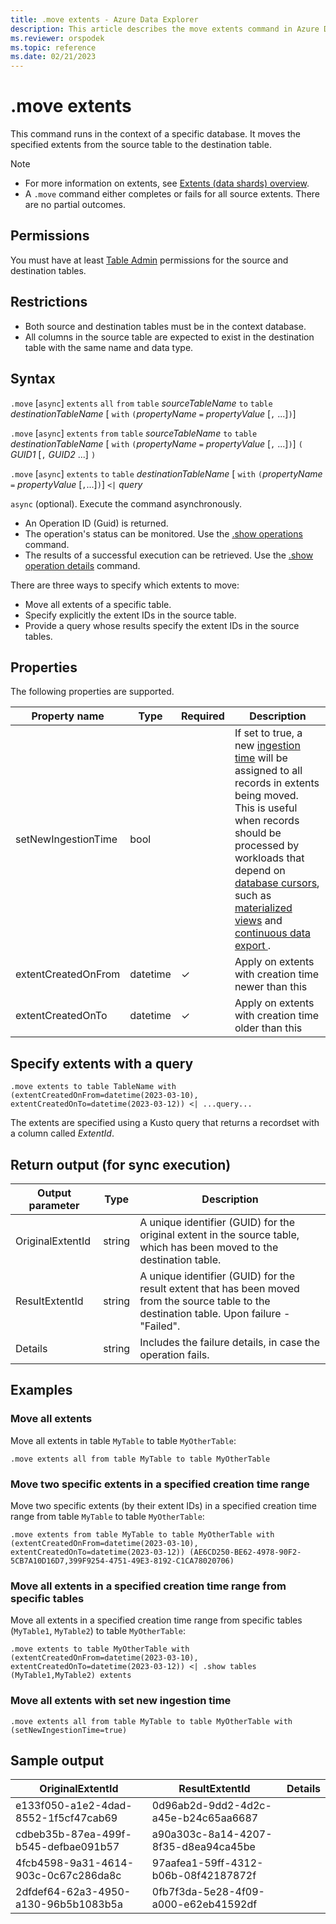 ```yaml
---
title: .move extents - Azure Data Explorer
description: This article describes the move extents command in Azure Data Explorer.
ms.reviewer: orspodek
ms.topic: reference
ms.date: 02/21/2023
---
```


# .move extents

This command runs in the context of a specific database. It moves the specified extents from the source table to the destination table.

> [!NOTE]
> * For more information on extents, see [Extents (data shards) overview](extents-overview.md).
> * A `.move` command either completes or fails for all source extents. There are no partial outcomes.

## Permissions

You must have at least [Table Admin](../management/access-control/role-based-access-control.md) permissions for the source and destination tables.

## Restrictions

* Both source and destination tables must be in the context database.
* All columns in the source table are expected to exist in the destination table with the same name and data type.

## Syntax

`.move` [`async`] `extents` `all` `from` `table` *sourceTableName* `to` `table` *destinationTableName* [ `with` `(`*propertyName* `=` *propertyValue* [`,` ...]`)`]

`.move` [`async`] `extents` `from` `table` *sourceTableName* `to` `table` *destinationTableName* [ `with` `(`*propertyName* `=` *propertyValue* [`,` ...]`)`] `(` *GUID1* [`,` *GUID2* ...] `)`

`.move` [`async`] `extents` `to` `table` *destinationTableName* [ `with` `(`*propertyName* `=` *propertyValue* [`,`...]`)`] `<|` *query*

`async` (optional). Execute the command asynchronously.
   * An Operation ID (Guid) is returned.
   * The operation's status can be monitored. Use the [.show operations](operations.md#show-operations) command.
   * The results of a successful execution can be retrieved. Use the [.show operation details](operations.md#show-operation-details) command.

There are three ways to specify which extents to move:
* Move all extents of a specific table.
* Specify explicitly the extent IDs in the source table.
* Provide a query whose results specify the extent IDs in the source tables.

## Properties

The following properties are supported. 

|Property name|Type|Required|Description |
|----------------|-------|---|---|
|setNewIngestionTime|bool||If set to true, a new [ingestion time](../query/ingestiontimefunction.md) will be assigned to all records in extents being moved. This is useful when records should be processed by workloads that depend on [database cursors](databasecursor.md), such as [materialized views](materialized-views/materialized-view-overview.md) and [continuous data export ](data-export/continuous-data-export.md).|
|extentCreatedOnFrom|datetime| &check; |Apply on extents with creation time newer than this
|extentCreatedOnTo|datetime| &check; |Apply on extents with creation time older than this

## Specify extents with a query

```kusto
.move extents to table TableName with (extentCreatedOnFrom=datetime(2023-03-10), extentCreatedOnTo=datetime(2023-03-12)) <| ...query...
```

The extents are specified using a Kusto query that returns a recordset with a column called *ExtentId*.

## Return output (for sync execution)

Output parameter |Type |Description
---|---|---
OriginalExtentId |string |A unique identifier (GUID) for the original extent in the source table, which has been moved to the destination table.
ResultExtentId |string |A unique identifier (GUID) for the result extent that has been moved from the source table to the destination table. Upon failure - "Failed".
Details |string |Includes the failure details, in case the operation fails.

## Examples

### Move all extents 

Move all extents in table `MyTable` to table `MyOtherTable`:

```kusto
.move extents all from table MyTable to table MyOtherTable
```

### Move two specific extents in a specified creation time range

Move two specific extents (by their extent IDs) in a specified creation time range from table `MyTable` to table `MyOtherTable`:

```kusto
.move extents from table MyTable to table MyOtherTable with (extentCreatedOnFrom=datetime(2023-03-10), extentCreatedOnTo=datetime(2023-03-12)) (AE6CD250-BE62-4978-90F2-5CB7A10D16D7,399F9254-4751-49E3-8192-C1CA78020706)
```

### Move all extents in a specified creation time range from specific tables 

Move all extents in a specified creation time range from specific tables (`MyTable1`, `MyTable2`) to table `MyOtherTable`:

```kusto
.move extents to table MyOtherTable with (extentCreatedOnFrom=datetime(2023-03-10), extentCreatedOnTo=datetime(2023-03-12)) <| .show tables (MyTable1,MyTable2) extents
```

### Move all extents with set new ingestion time

```kusto
.move extents all from table MyTable to table MyOtherTable with (setNewIngestionTime=true)
```

## Sample output

|OriginalExtentId |ResultExtentId| Details
|---|---|---
|e133f050-a1e2-4dad-8552-1f5cf47cab69 |0d96ab2d-9dd2-4d2c-a45e-b24c65aa6687| 
|cdbeb35b-87ea-499f-b545-defbae091b57 |a90a303c-8a14-4207-8f35-d8ea94ca45be| 
|4fcb4598-9a31-4614-903c-0c67c286da8c |97aafea1-59ff-4312-b06b-08f42187872f| 
|2dfdef64-62a3-4950-a130-96b5b1083b5a |0fb7f3da-5e28-4f09-a000-e62eb41592df| 
